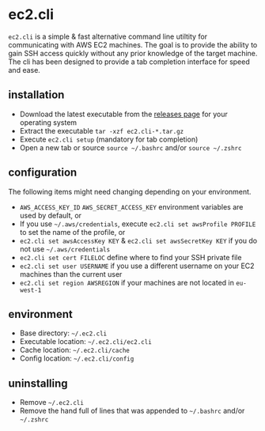 # ec2.cli
`ec2.cli` is a simple & fast alternative command line utiltity for communicating with AWS EC2 machines. The goal is to provide the ability to gain SSH access quickly without any prior knowledge of the target machine. The cli has been designed to provide a tab completion interface for speed and ease.

## installation
* Download the latest executable from the [releases page](https://github.com/markwallsgrove/ec2.cli/releases/) for your operating system
* Extract the executable `tar -xzf ec2.cli-*.tar.gz`
* Execute `ec2.cli setup` (mandatory for tab completion) 
* Open a new tab or source `source ~/.bashrc` and/or `source ~/.zshrc`

## configuration
The following items might need changing depending on your environment.
* `AWS_ACCESS_KEY_ID` `AWS_SECRET_ACCESS_KEY` environment variables are used by default, or
* If you use `~/.aws/credentials`, execute `ec2.cli set awsProfile PROFILE` to set the name of the profile, or
* `ec2.cli set awsAccessKey KEY` & `ec2.cli set awsSecretKey KEY` if you do not use `~/.aws/credentials`
* `ec2.cli set cert FILELOC` define where to find your SSH private file
* `ec2.cli set user USERNAME` if you use a different username on your EC2 machines than the current user
* `ec2.cli set region AWSREGION` if your machines are not located in `eu-west-1`

## environment
* Base directory: `~/.ec2.cli`
* Executable location: `~/.ec2.cli/ec2.cli`
* Cache location: `~/.ec2.cli/cache`
* Config location: `~/.ec2.cli/config`

## uninstalling
* Remove `~/.ec2.cli`
* Remove the hand full of lines that was appended to `~/.bashrc` and/or `~/.zshrc`
